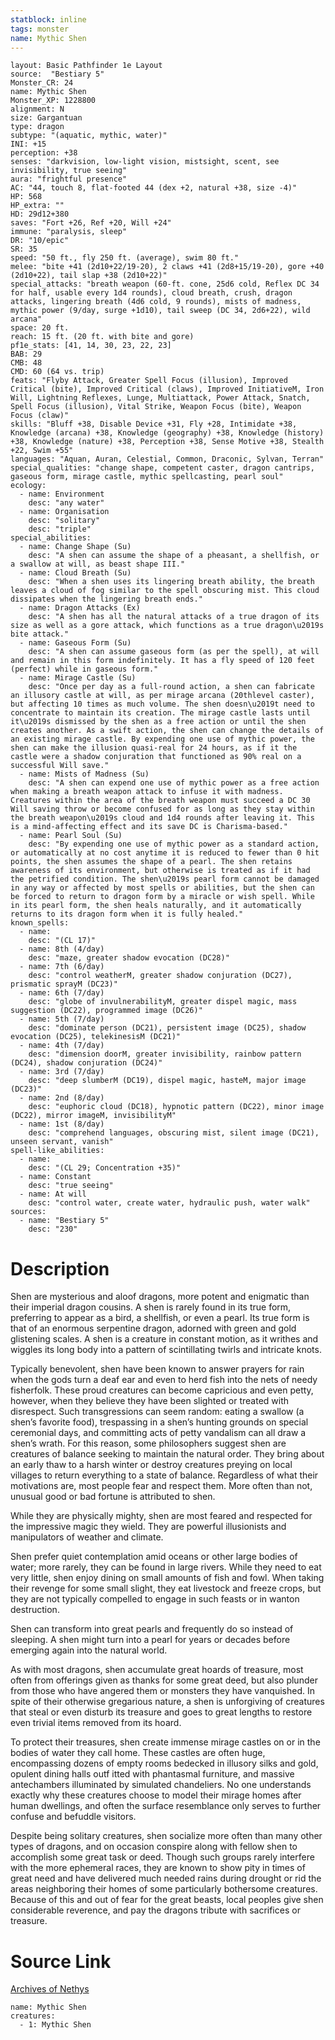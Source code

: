 ```yaml
---
statblock: inline
tags: monster
name: Mythic Shen
---
```

```statblock
layout: Basic Pathfinder 1e Layout
source:  "Bestiary 5"
Monster_CR: 24
name: Mythic Shen
Monster_XP: 1228800
alignment: N
size: Gargantuan
type: dragon
subtype: "(aquatic, mythic, water)"
INI: +15
perception: +38
senses: "darkvision, low-light vision, mistsight, scent, see invisibility, true seeing"
aura: "frightful presence"
AC: "44, touch 8, flat-footed 44 (dex +2, natural +38, size -4)"
HP: 568
HP_extra: ""
HD: 29d12+380
saves: "Fort +26, Ref +20, Will +24"
immune: "paralysis, sleep"
DR: "10/epic"
SR: 35
speed: "50 ft., fly 250 ft. (average), swim 80 ft."
melee: "bite +41 (2d10+22/19-20), 2 claws +41 (2d8+15/19-20), gore +40 (2d10+22), tail slap +38 (2d10+22)"
special_attacks: "breath weapon (60-ft. cone, 25d6 cold, Reflex DC 34 for half, usable every 1d4 rounds), cloud breath, crush, dragon attacks, lingering breath (4d6 cold, 9 rounds), mists of madness, mythic power (9/day, surge +1d10), tail sweep (DC 34, 2d6+22), wild arcana"
space: 20 ft.
reach: 15 ft. (20 ft. with bite and gore)
pf1e_stats: [41, 14, 30, 23, 22, 23]
BAB: 29
CMB: 48
CMD: 60 (64 vs. trip)
feats: "Flyby Attack, Greater Spell Focus (illusion), Improved Critical (bite), Improved Critical (claws), Improved InitiativeM, Iron Will, Lightning Reflexes, Lunge, Multiattack, Power Attack, Snatch, Spell Focus (illusion), Vital Strike, Weapon Focus (bite), Weapon Focus (claw)"
skills: "Bluff +38, Disable Device +31, Fly +28, Intimidate +38, Knowledge (arcana) +38, Knowledge (geography) +38, Knowledge (history) +38, Knowledge (nature) +38, Perception +38, Sense Motive +38, Stealth +22, Swim +55"
languages: "Aquan, Auran, Celestial, Common, Draconic, Sylvan, Terran"
special_qualities: "change shape, competent caster, dragon cantrips, gaseous form, mirage castle, mythic spellcasting, pearl soul"
ecology:
  - name: Environment
    desc: "any water"
  - name: Organisation
    desc: "solitary"
    desc: "triple"
special_abilities:
  - name: Change Shape (Su)
    desc: "A shen can assume the shape of a pheasant, a shellfish, or a swallow at will, as beast shape III."
  - name: Cloud Breath (Su)
    desc: "When a shen uses its lingering breath ability, the breath leaves a cloud of fog similar to the spell obscuring mist. This cloud dissipates when the lingering breath ends."
  - name: Dragon Attacks (Ex)
    desc: "A shen has all the natural attacks of a true dragon of its size as well as a gore attack, which functions as a true dragon\u2019s bite attack."
  - name: Gaseous Form (Su)
    desc: "A shen can assume gaseous form (as per the spell), at will and remain in this form indefinitely. It has a fly speed of 120 feet (perfect) while in gaseous form."
  - name: Mirage Castle (Su)
    desc: "Once per day as a full-round action, a shen can fabricate an illusory castle at will, as per mirage arcana (20thlevel caster), but affecting 10 times as much volume. The shen doesn\u2019t need to concentrate to maintain its creation. The mirage castle lasts until it\u2019s dismissed by the shen as a free action or until the shen creates another. As a swift action, the shen can change the details of an existing mirage castle. By expending one use of mythic power, the shen can make the illusion quasi-real for 24 hours, as if it the castle were a shadow conjuration that functioned as 90% real on a successful Will save."
  - name: Mists of Madness (Su)
    desc: "A shen can expend one use of mythic power as a free action when making a breath weapon attack to infuse it with madness. Creatures within the area of the breath weapon must succeed a DC 30 Will saving throw or become confused for as long as they stay within the breath weapon\u2019s cloud and 1d4 rounds after leaving it. This is a mind-affecting effect and its save DC is Charisma-based."
  - name: Pearl Soul (Su)
    desc: "By expending one use of mythic power as a standard action, or automatically at no cost anytime it is reduced to fewer than 0 hit points, the shen assumes the shape of a pearl. The shen retains awareness of its environment, but otherwise is treated as if it had the petrified condition. The shen\u2019s pearl form cannot be damaged in any way or affected by most spells or abilities, but the shen can be forced to return to dragon form by a miracle or wish spell. While in its pearl form, the shen heals naturally, and it automatically returns to its dragon form when it is fully healed."
known_spells:
  - name:
    desc: "(CL 17)"
  - name: 8th (4/day)
    desc: "maze, greater shadow evocation (DC28)"
  - name: 7th (6/day)
    desc: "control weatherM, greater shadow conjuration (DC27), prismatic sprayM (DC23)"
  - name: 6th (7/day)
    desc: "globe of invulnerabilityM, greater dispel magic, mass suggestion (DC22), programmed image (DC26)"
  - name: 5th (7/day)
    desc: "dominate person (DC21), persistent image (DC25), shadow evocation (DC25), telekinesisM (DC21)"
  - name: 4th (7/day)
    desc: "dimension doorM, greater invisibility, rainbow pattern (DC24), shadow conjuration (DC24)"
  - name: 3rd (7/day)
    desc: "deep slumberM (DC19), dispel magic, hasteM, major image (DC23)"
  - name: 2nd (8/day)
    desc: "euphoric cloud (DC18), hypnotic pattern (DC22), minor image (DC22), mirror imageM, invisibilityM"
  - name: 1st (8/day)
    desc: "comprehend languages, obscuring mist, silent image (DC21), unseen servant, vanish"
spell-like_abilities:
  - name:
    desc: "(CL 29; Concentration +35)"
  - name: Constant
    desc: "true seeing"
  - name: At will
    desc: "control water, create water, hydraulic push, water walk"
sources:
  - name: "Bestiary 5"
    desc: "230"
```
# Description
Shen are mysterious and aloof dragons, more potent and enigmatic than their imperial dragon cousins. A shen is rarely found in its true form, preferring to appear as a bird, a shellfish, or even a pearl. Its true form is that of an enormous serpentine dragon, adorned with green and gold glistening scales. A shen is a creature in constant motion, as it writhes and wiggles its long body into a pattern of scintillating twirls and intricate knots.

 Typically benevolent, shen have been known to answer prayers for rain when the gods turn a deaf ear and even to herd fish into the nets of needy fisherfolk. These proud creatures can become capricious and even petty, however, when they believe they have been slighted or treated with disrespect. Such transgressions can seem random: eating a swallow (a shen’s favorite food), trespassing in a shen’s hunting grounds on special ceremonial days, and committing acts of petty vandalism can all draw a shen’s wrath. For this reason, some philosophers suggest shen are creatures of balance seeking to maintain the natural order. They bring about an early thaw to a harsh winter or destroy creatures preying on local villages to return everything to a state of balance. Regardless of what their motivations are, most people fear and respect them. More often than not, unusual good or bad fortune is attributed to shen.

 While they are physically mighty, shen are most feared and respected for the impressive magic they wield. They are powerful illusionists and manipulators of weather and climate.

 Shen prefer quiet contemplation amid oceans or other large bodies of water; more rarely, they can be found in large rivers. While they need to eat very little, shen enjoy dining on small amounts of fish and fowl. When taking their revenge for some small slight, they eat livestock and freeze crops, but they are not typically compelled to engage in such feasts or in wanton destruction.

 Shen can transform into great pearls and frequently do so instead of sleeping. A shen might turn into a pearl for years or decades before emerging again into the natural world.

 As with most dragons, shen accumulate great hoards of treasure, most often from offerings given as thanks for some great deed, but also plunder from those who have angered them or monsters they have vanquished. In spite of their otherwise gregarious nature, a shen is unforgiving of creatures that steal or even disturb its treasure and goes to great lengths to restore even trivial items removed from its hoard.

 To protect their treasures, shen create immense mirage castles on or in the bodies of water they call home. These castles are often huge, encompassing dozens of empty rooms bedecked in illusory silks and gold, opulent dining halls outf itted with phantasmal furniture, and massive antechambers illuminated by simulated chandeliers. No one understands exactly why these creatures choose to model their mirage homes after human dwellings, and often the surface resemblance only serves to further confuse and befuddle visitors.

 Despite being solitary creatures, shen socialize more often than many other types of dragons, and on occasion conspire along with fellow shen to accomplish some great task or deed. Though such groups rarely interfere with the more ephemeral races, they are known to show pity in times of great need and have delivered much needed rains during drought or rid the areas neighboring their homes of some particularly bothersome creatures. Because of this and out of fear for the great beasts, local peoples give shen considerable reverence, and pay the dragons tribute with sacrifices or treasure.
# Source Link
[Archives of Nethys](https://aonprd.com/MythicMonsterDisplay.aspx?ItemName=Shen)
```encounter-table
name: Mythic Shen
creatures:
  - 1: Mythic Shen
```
